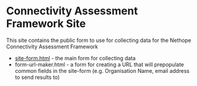 # Connectivity Assessment Framework Site
This site contains the public form to use for collecting data for the Nethope Connectivity Assessment Framework

* [site-form.html](site-form.html) - the main form for collecting data
* form-url-maker.html - a form for creating a URL that will prepopulate common fields in the site-form (e.g. Organisation Name, email address to send results to)
